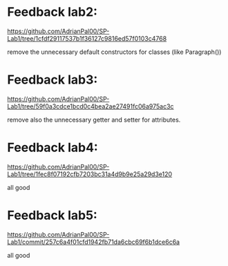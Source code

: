 # Feedback lab2:
https://github.com/AdrianPal00/SP-Lab1/tree/1cfdf29117537b1f36127c9816ed57f0103c4768

remove the unnecessary default constructors for classes (like Paragraph())
# Feedback lab3:
https://github.com/AdrianPal00/SP-Lab1/tree/59f0a3cdce1bcd0c4bea2ae27491fc06a975ac3c

remove also the unnecessary getter and setter for attributes.

# Feedback lab4:
https://github.com/AdrianPal00/SP-Lab1/tree/1fec8f07192cfb7203bc31a4d9b9e25a29d3e120

all good

# Feedback lab5:
https://github.com/AdrianPal00/SP-Lab1/commit/257c6a4f01cfd1942fb71da6cbc69f6b1dce6c6a

all good

